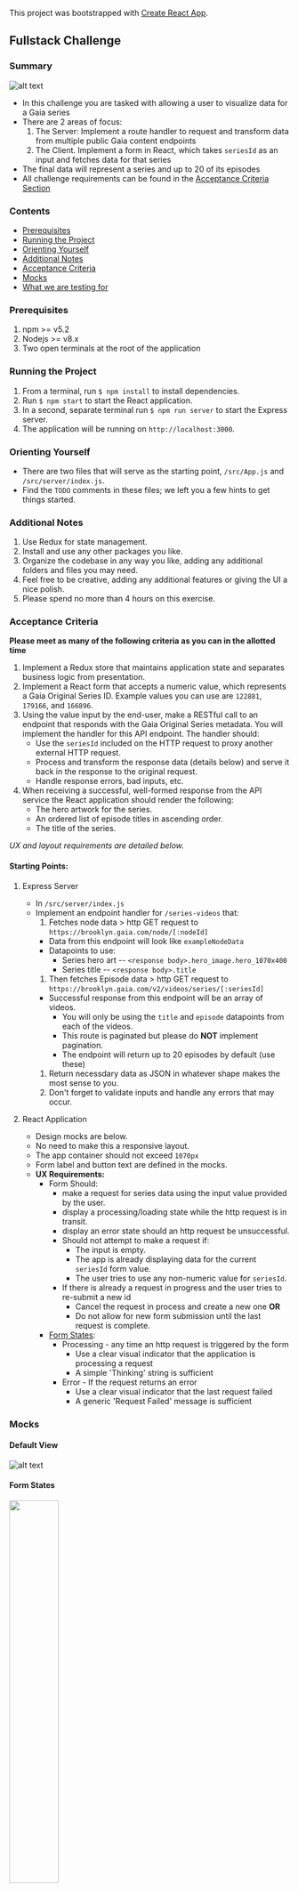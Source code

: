 This project was bootstrapped with [Create React App](https://github.com/facebook/create-react-app).

## Fullstack Challenge

### Summary
![alt text](clean.png "default view")
* In this challenge you are tasked with allowing a user to visualize data for a Gaia series
* There are 2 areas of focus:
  1. The Server: Implement a route handler to request and transform data from multiple public Gaia content endpoints
  1. The Client. Implement a form in React, which takes `seriesId` as an input and fetches data for that series
* The final data will represent a series and up to 20 of its episodes
* All challenge requirements can be found in the [Acceptance Criteria Section](#acceptance-criteria)

### Contents
<!--ts-->
* [Prerequisites](#prerequisites)
* [Running the Project](#running-the-project)
* [Orienting Yourself](#orienting-yourself)
* [Additional Notes](#additional-notes)
* [Acceptance Criteria](#acceptance-criteria)
* [Mocks](#mocks)
* [What we are testing for](#what-we-are-testing-for)
<!--te-->

### Prerequisites
1. npm >= v5.2
1. Nodejs >= v8.x
1. Two open terminals at the root of the application

### Running the Project
1. From a terminal, run `$ npm install` to install dependencies.
1. Run `$ npm start` to start the React application.
1. In a second, separate terminal run `$ npm run server` to start the Express server.
1. The application will be running on `http://localhost:3000`.

### Orienting Yourself
* There are two files that will serve as the starting point, `/src/App.js` and `/src/server/index.js`.
* Find the `TODO` comments in these files; we left you a few hints to get things started.

### Additional Notes
1. Use Redux for state management.
1. Install and use any other packages you like.
1. Organize the codebase in any way you like, adding any additional folders and files you may need.
1. Feel free to be creative, adding any additional features or giving the UI a nice polish.
1. Please spend no more than 4 hours on this exercise.

### Acceptance Criteria
**Please meet as many of the following criteria as you can in the allotted time**

1. Implement a Redux store that maintains application state and separates business logic from presentation.
1. Implement a React form that accepts a numeric value, which represents a Gaia Original Series ID. Example values you can use are `122881`, `179166`, and `166896`.
1. Using the value input by the end-user, make a RESTful call to an endpoint that responds with the Gaia Original Series metadata. You will implement the handler for this API endpoint. The handler should:
   * Use the `seriesId` included on the HTTP request to proxy another external HTTP request.
   * Process and transform the response data (details below) and serve it back in the response to the original request.
   * Handle response errors, bad inputs, etc.
1. When receiving a successful, well-formed response from the API service the React application should render the following:
   * The hero artwork for the series.
   * An ordered list of episode titles in ascending order.
   * The title of the series.
   
_UX and layout requirements are detailed below._

#### Starting Points:
1. Express Server
    * In `/src/server/index.js`
    * Implement an endpoint handler for `/series-videos` that:
      1. Fetches node data > http GET request to `https://brooklyn.gaia.com/node/[:nodeId]`
        * Data from this endpoint will look like `exampleNodeData`
        * Datapoints to use:
          * Series hero art -- `<response body>.hero_image.hero_1070x400`
          * Series title -- `<response body>.title`
      1. Then fetches Episode data > http GET request to `https://brooklyn.gaia.com/v2/videos/series/[:seriesId]`
        * Successful response from this endpoint will be an array of videos.
          * You will only be using the `title` and `episode` datapoints from each of the videos.
          * This route is paginated but please do **NOT** implement pagination.
          * The endpoint will return up to 20 episodes by default (use these)
      1. Return necessdary data as JSON in whatever shape makes the most sense to you.
      1. Don't forget to validate inputs and handle any errors that may occur.

1. React Application
    * Design mocks are below.
    * No need to make this a responsive layout.
    * The app container should not exceed `1070px`
    * Form label and button text are defined in the mocks.
    * **UX Requirements:**
      * Form Should:
        * make a request for series data using the input value provided by the user.
        * display a processing/loading state while the http request is in transit.
        * display an error state should an http request be unsuccessful.
        * Should not attempt to make a request if:
          * The input is empty.
          * The app is already displaying data for the current `seriesId` form value.
          * The user tries to use any non-numeric value for `seriesId`.
        * If there is already a request in progress and the user tries to re-submit a new id
          * Cancel the request in process and create a new one **OR**
          * Do not allow for new form submission until the last request is complete.
      * [Form States](#form-states):
        * Processing - any time an http request is triggered by the form
          * Use a clear visual indicator that the application is processing a request
          * A simple 'Thinking' string is sufficient
        * Error - If the request returns an error
          * Use a clear visual indicator that the last request failed
          * A generic 'Request Failed' message is sufficient

### Mocks
#### Default View
![alt text](ui.png "default view")
#### Form States
<img src="form-states.png" width="42%" />

### What we are testing for:
  * Does the solution satisfy the acceptance criteria?
  * React:
    * Effective and consistent state management
    * Separation of Model [requests, business logic and application state] from View.
    * Requesting data, handling inputs, response, and any errors along the way.
    * Understanding of the React lifecycle.
    * Well-defined component Structure.
    * Concise styling.
    * Semantic Markup.
  * Express Server:
    * Concurrent http requests.
    * Manipulating data.
    * Basic error handling.
  * Confidence in solution accuracy.
